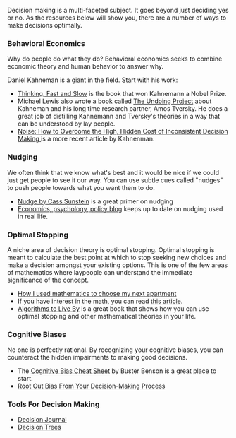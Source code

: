 Decision making is a multi-faceted subject. It goes beyond just deciding yes or no. As the resources below will show you, there are a number of ways to make decisions optimally.

### Behavioral Economics
Why do people do what they do? Behavioral economics seeks to combine economic theory and human behavior to answer why.

Daniel Kahneman is a giant in the field. Start with his work:

* [Thinking, Fast and Slow](https://bookshop.org/books/thinking-fast-and-slow/9780374533557) is the book that won Kahnemann a Nobel Prize.
* Michael Lewis also wrote a book called [The Undoing Project](https://bookshop.org/books/the-undoing-project-a-friendship-that-changed-our-minds-9781508229117/9780393354775) about Kahneman and his long time research partner, Amos Tversky. He does a great job of distilling Kahnemann and Tversky's theories in a way that can be understood by lay people. 
* [Noise: How to Overcome the High, Hidden Cost of Inconsistent Decision Making ](https://hbr.org/2016/10/noise) is a more recent article by Kahnenman.

### Nudging
We often think that we know what's best and it would be nice if we could just get people to see it our way. You can use subtle cues called "nudges" to push people towards what you want them to do.

* [Nudge by Cass Sunstein](https://bookshop.org/books/nudge-improving-decisions-about-health-wealth-and-happiness-9780300122237/9780143115267) is a great primer on nudging
* [Economics, psychology, policy blog](http://economicspsychologypolicy.blogspot.com/) keeps up to date on nudging used in real life.

### Optimal Stopping
A niche area of decision theory is optimal stopping. Optimal stopping is meant to calculate the best point at which to stop seeking new choices and make a decision amongst your existing options. This is one of the few areas of mathematics where laypeople can understand the immediate significance of the concept.

* [How I used mathematics to choose my next apartment](https://davidwees.com/content/how-i-used-mathematics-choose-my-next-apartment/)
* If you have interest in the math, you can read [this article](https://rs.io/the-secretary-problem-explained-dating/).
* [Algorithms to Live By](https://bookshop.org/books/algorithms-to-live-by-the-computer-science-of-human-decisions/9781250118363) is a great book that shows how you can use optimal stopping and other mathematical theories in your life.



### Cognitive Biases
No one is perfectly rational. By recognizing your cognitive biases, you can counteract the hidden impairments to making good decisions.

* The [Cognitive Bias Cheat Sheet](https://medium.com/better-humans/cognitive-bias-cheat-sheet-55a472476b18#.lz6hk4i6a) by Buster Benson is a great place to start.
* [Root Out Bias From Your Decision-Making Process](https://hbr.org/2017/03/root-out-bias-from-your-decision-making-process)

### Tools For Decision Making
* [Decision Journal](https://fs.blog/2014/02/decision-journal/)
* [Decision Trees](https://hbr.org/1964/07/decision-trees-for-decision-making)